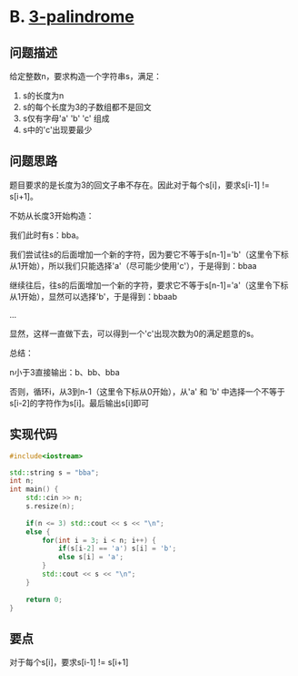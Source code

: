 # B. [3-palindrome](https://codeforces.com/problemset/problem/805/B)

## 问题描述

给定整数n，要求构造一个字符串s，满足：

1. s的长度为n
2. s的每个长度为3的子数组都不是回文
3. s仅有字母'a' 'b' 'c' 组成
4. s中的'c'出现要最少



## 问题思路

题目要求的是长度为3的回文子串不存在。因此对于每个s[i]，要求s[i-1] != s[i+1]。



不妨从长度3开始构造：

我们此时有s：bba。



我们尝试往s的后面增加一个新的字符，因为要它不等于s[n-1]='b'（这里令下标从1开始），所以我们只能选择'a'（尽可能少使用'c'），于是得到：bbaa

继续往后，往s的后面增加一个新的字符，要求它不等于s[n-1]='a'（这里令下标从1开始），显然可以选择'b'，于是得到：bbaab

...

显然，这样一直做下去，可以得到一个'c'出现次数为0的满足题意的s。



总结：

n小于3直接输出：b、bb、bba

否则，循环i，从3到n-1（这里令下标从0开始），从'a' 和 'b' 中选择一个不等于s[i-2]的字符作为s[i]。最后输出s[i]即可



## 实现代码

```c++
#include<iostream>

std::string s = "bba"; 
int n;
int main() {
	std::cin >> n;
	s.resize(n);
	
	if(n <= 3) std::cout << s << "\n";
	else {
		for(int i = 3; i < n; i++) {
			if(s[i-2] == 'a') s[i] = 'b';
			else s[i] = 'a';
		}
		std::cout << s << "\n";
	}
		
	return 0;
}
```



## 要点

对于每个s[i]，要求s[i-1] != s[i+1]